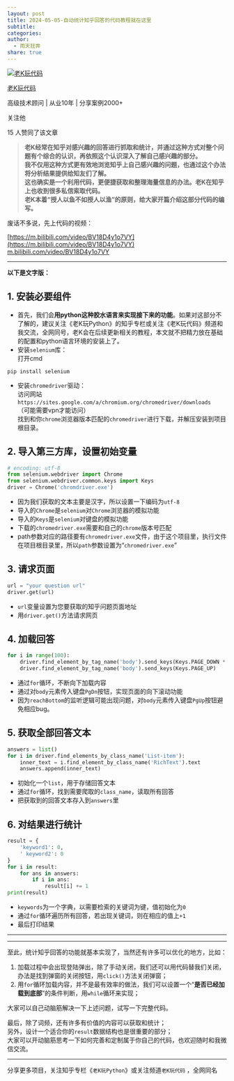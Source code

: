 ```yaml
---  
layout: post  
title: 2024-05-05-自动统计知乎回答的代码教程就在这里  
subtitle:   
categories:   
author:  
  - 雨天狂奔  
share: true  
---  
```

  
  
[![老K玩代码](https://picx.zhimg.com/v2-5c85ada7b953eb4e01901952f87bd2a8_l.jpg?source=172ae18b)](https://www.zhihu.com/people/zhao-yin-jing)  
  
[老K玩代码](https://www.zhihu.com/people/zhao-yin-jing)  
  
高级技术顾问 | 从业10年 | 分享案例2000+  
  
​关注他  
  
15 人赞同了该文章  
  
> **老K经常在知乎对感兴趣的回答进行抓取和统计，并通过这种方式对整个问题有个综合的认识，再依照这个认识深入了解自己感兴趣的部分。**    
> **我不仅用这种方式更有效地浏览知乎上自己感兴趣的问题，也通过这个办法将分析结果提供给知友们了解。**    
> **这也确实是一个利用代码，更便捷获取和整理海量信息的办法。老K在知乎上也收到很多私信索取代码。**    
> **老K本着“授人以鱼不如授人以渔”的原则，给大家开篇介绍这部分代码的编写。**    
  
废话不多说，先上代码的视频：  
  
[](https://m.bilibili.com/video/BV18D4y1o7VY)[https://m.bilibili.com/video/BV18D4y1o7VY](https://m.bilibili.com/video/BV18D4y1o7VY)​m.bilibili.com/video/BV18D4y1o7VY  
  
    
  
---  
  
**以下是文字版：**  
  
## 1. 安装必要组件  
  
- 首先，我们会**用python这种胶水语言来实现接下来的功能**。如果对这部分不了解的，建议关注《老K玩Python》的知乎专栏或关注《老K玩代码》频道和我交流，全网同号，老K会在后续更新相关的教程，本文就不把精力放在基础的配置和python语言环境的安装上了。  
- 安装`selenium`库：    
    打开cmd  
  
```text  
pip install selenium  
```  
  
- 安装`chromedriver`驱动：    
    访问网站`https://sites.google.com/a/chromium.org/chromedriver/downloads`    
    （可能需要vpn才能访问）    
    找到和你`chrome`浏览器版本匹配的`chromedriver`进行下载，并解压安装到项目根目录。    
      
  
## 2. 导入第三方库，设置初始变量  
  
```python  
# encoding: utf-8  
from selenium.webdriver import Chrome  
from selenium.webdriver.common.keys import Keys  
driver = Chrome('chromdriver.exe')  
```  
  
- 因为我们获取的文本主要是汉字，所以设置一下编码为`utf-8`  
- 导入的`Chrome`是`selenium`对`Chrome`浏览器的模拟功能  
- 导入的`Keys`是`selenium`对键盘的模拟功能  
- 下载的`chromedriver.exe`需要和自己的`chrome`版本号匹配  
- path参数对应的路径要有`chromedriver.exe`文件，由于这个项目里，执行文件在项目根目录里，所以`path`参数设置为“`chromedriver.exe`”  
  
## 3. 请求页面  
  
```python  
url = "your question url"  
driver.get(url)  
```  
  
- `url`变量设置为您要获取的知乎问题页面地址  
- 用`driver.get()`方法请求网页  
  
## 4. 加载回答  
  
```python  
for i in range(100):  
    driver.find_element_by_tag_name('body').send_keys(Keys.PAGE_DOWN * 10)  
    driver.find_element_by_tag_name('body').send_keys(Keys.PAGE_UP)  
```  
  
- 通过`for`循环，不断向下加载内容  
- 通过对`body`元素传入键盘`PgDn`按钮，实现页面的向下滚动功能  
- 因为`reachBottom`的监听逻辑可能出现问题，对`body`元素传入键盘`PgUp`按钮避免相应bug。  
  
## 5. 获取全部回答文本  
  
```python  
answers = list()  
for i in driver.find_elements_by_class_name('List-item'):  
    inner_text = i.find_element_by_class_name('RichText').text  
    answers.append(inner_text)  
```  
  
- 初始化一个`list`，用于存储回答文本  
- 通过`for`循环，找到需要爬取的`class_name`，读取所有回答  
- 把获取到的回答文本存入到`answers`里  
  
## 6. 对结果进行统计  
  
```python  
result = {  
    'keyword1': 0,  
    ' keyword2': 0  
}  
for i in result:  
    for ans in answers:  
        if i in ans:  
            result[i] += 1  
print(result)  
```  
  
- `keywords`为一个字典，以需要检索的关键词为键，值初始化为`0`  
- 通过`for`循环遍历所有回答，若出现关键词，则在相应的值上`+1`  
- 最后打印结果  
  
---  
  
---  
  
至此，统计知乎回答的功能就基本实现了，当然还有许多可以优化的地方，比如：    
1. 加载过程中会出现登陆弹出，除了手动关闭，我们还可以用代码替我们关闭，办法是找到弹窗的关闭按钮，用`click()`方法关闭弹窗；    
2. 用`for`循环加载内容，并不是最有效率的做法，我们可以设置一个“**是否已经加载到底部**”的条件判断，用`while`循环来实现；    
    
大家可以自己动脑筋解决一下上述问题，试写一下完整代码。  
  
最后，除了词频，还有许多有价值的内容可以获取和统计；    
另外，设计一个适合你的`result`数据结构也是很重要的部分；    
大家可以开动脑筋思考一下如何完善和定制属于你自己的代码，也欢迎随时和我微信交流。  
  
---  
  
分享更多项目，关注知乎专栏《`老K玩Python`》或关注频道`老K玩代码` ，全网同名